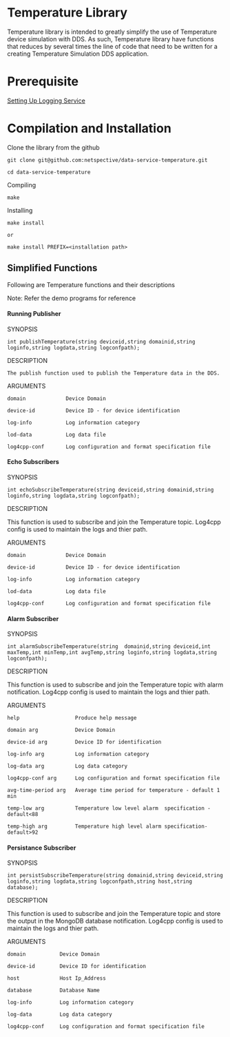 # Temperature Library

Temperature library is intended to greatly simplify the use of Temperature device simulation with DDS. As such, Temperature library have functions that reduces by several times the line of code that need to be written for a creating Temperature Simulation DDS application. 

# Prerequisite

[Setting Up Logging Service](https://github.com/netspective/commons-logging-cpp/blob/master/README.md)

# Compilation and Installation
Clone the library from the github

	git clone git@github.com:netspective/data-service-temperature.git
	
	cd data-service-temperature

Compiling
	
	make

Installing
	
	make install 

	or 

	make install PREFIX=<installation path>



## Simplified Functions
Following are Temperature functions and their descriptions

Note: Refer the demo programs for reference

#### Running Publisher 

SYNOPSIS

	int publishTemperature(string deviceid,string domainid,string loginfo,string logdata,string logconfpath);

DESCRIPTION

	The publish function used to publish the Temperature data in the DDS. 

ARGUMENTS

	domain             Device Domain 

	device-id          Device ID - for device identification

	log-info           Log information category

	lod-data           Log data file 

	log4cpp-conf       Log configuration and format specification file


#### Echo Subscribers

SYNOPSIS

	int echoSubscribeTemperature(string deviceid,string domainid,string loginfo,string logdata,string logconfpath);

DESCRIPTION

This function is used to subscribe and join the Temperature topic. Log4cpp config is used to maintain the logs and thier path.
 
ARGUMENTS

	domain             Device Domain 

	device-id          Device ID - for device identification

	log-info           Log information category

	lod-data           Log data file 

	log4cpp-conf       Log configuration and format specification file


#### Alarm Subscriber

SYNOPSIS

	int alarmSubscribeTemperature(string  domainid,string deviceid,int maxTemp,int minTemp,int avgTemp,string loginfo,string logdata,string logconfpath);


DESCRIPTION

This function is used to subscribe and join the Temperature topic with alarm notification. Log4cpp config is used to maintain the logs and thier path.

 
ARGUMENTS


	help                  Produce help message

	domain arg            Device Domain

	device-id arg         Device ID for identification

	log-info arg          Log information category

	log-data arg          Log data category 

	log4cpp-conf arg      Log configuration and format specification file

	avg-time-period arg   Average time period for temperature - default 1 min

	temp-low arg          Temperature low level alarm  specification -default<88

	temp-high arg         Temperature high level alarm specification-default>92


#### Persistance Subscriber

SYNOPSIS

	int persistSubscribeTemperature(string domainid,string deviceid,string loginfo,string logdata,string logconfpath,string host,string database);

DESCRIPTION

This function is used to subscribe and join the Temperature topic and store the output in the MongoDB database notification. Log4cpp config is used to maintain the logs and thier path.
 
ARGUMENTS

	domain           Device Domain

	device-id        Device ID for identification

	host             Host Ip_Address

	database         Database Name

	log-info         Log information category

	log-data         Log data category

	log4cpp-conf     Log configuration and format specification file
